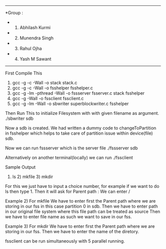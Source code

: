 ****************************************************************************
*Group :
* 1) Abhilash Kurmi
* 2) Munendra Singh
* 3) Rahul Ojha
* 4) Yash M Sawant
****************************************************************************


First Compile This
1) gcc -g -c -Wall -o stack stack.c
2) gcc -g -c -Wall -o fsshelper fsshelper.c
3) gcc -g -lm -pthread -Wall -o fssserver fsserver.c stack fsshelper
4) gcc -g -Wall -o fssclient fssclient.c
5) gcc -g -lm -Wall -o sbwriter superblockwriter.c fsshelper

Then Run This to initialize Filesystem with with given filename as argument.
./sbwriter sdb

Now a sdb is created.
We had written a dummy code to changeToPartition in fsshelper which helps
to take care of partition issue within device(file) sdb.

Now we can run fssserver which is the server file
./fssserver sdb

Alternatively on another terminal(locally) we can run
./fssclient

Sample Output
1) ls 2) mkfile 3) mkdir

For this we just have to input a choice number, for example if we want to do
ls then type 1.
Then it will ask for Parent path :
We can enter /

Example 2)
For mkfile
We have to enter first the Parent path where we are storing in our fss in this
case partition 0 in sdb.
Then we have to enter path in our original file system where this file path
can be treated as source
Then we have to enter file name as such we want to save in our fss.

Example 3)
For mkdir
We have to enter first the Parent path where we are storing in our fss.
Then we have to enter the name of the diretory.


fssclient can be run simultaneously with 5 parallel running.
